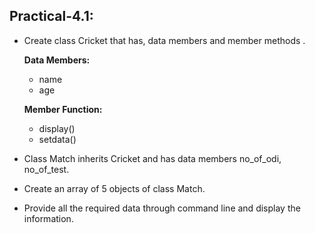 ## Practical-4.1:

- Create class Cricket that has, data members  and member methods . 

    **Data Members:**
    - name
    - age

    **Member Function:**
    - display()
    - setdata()
    
-  Class Match inherits Cricket and has data members no_of_odi, no_of_test.
-  Create an array of 5 objects of class Match. 
- Provide all the required data through command line and display the information.